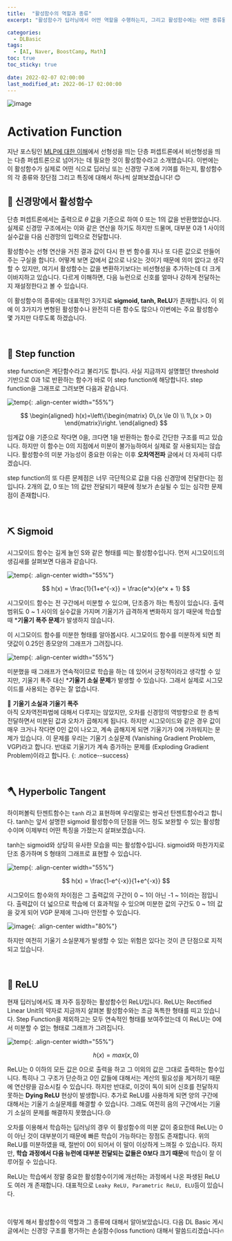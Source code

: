 ```yaml
---
title:  "활성함수의 역할과 종류"
excerpt: "활성함수가 딥러닝에서 어떤 역할을 수행하는지, 그리고 활성함수에는 어떤 종류들이 있는지에 대해서 소개합니다."

categories:
  - DLBasic
tags:
  - [AI, Naver, BoostCamp, Math]
toc: true
toc_sticky: true
 
date: 2022-02-07 02:00:00
last_modified_at: 2022-06-17 02:00:00
---
```

![image](https://user-images.githubusercontent.com/91870042/174324069-e4a9c258-1d76-43a3-8ea4-71d0a9725519.png)

# Activation Function

지난 포스팅인 [MLP에 대한 이해](https://killerwhale0917.github.io/dlbasic/DLBasic-2-MLP/)에서 선형성을 띄는 단층 퍼셉트론에서 비선형성을 띄는 다층 퍼셉트론으로 넘어가는 데 필요한 것이 활성함수라고 소개했습니다. 이번에는 이 활성함수가 실제로 어떤 식으로 딥러닝 또는 신경망 구조에 기여를 하는지, 활성함수의 각 종류와 장단점 그리고 특징에 대해서 하나씩 살펴보겠습니다! 😊

## 💫 신경망에서 활성함수

단층 퍼셉트론에서는 출력으로 $\theta$ 값을 기준으로 하여 0 또는 1의 값을 반환했었습니다. 실제로 신경망 구조에서는 이와 같은 연산을 하기도 하지만 드물며, 대부분 0과 1 사이의 실수값을 다음 신경망의 입력으로 전달합니다.

활성함수는 선형 연산을 거친 결과 값이 다시 한 번 함수를 지나 또 다른 값으로 만들어주는 구실을 합니다. 어떻게 보면 값에서 값으로 나오는 것이기 때문에 의미 없다고 생각할 수 있지만, 여기서 활성함수는 값을 변환하기보다는 비선형성을 추가하는데 더 크게 이바지하고 있습니다. 다르게 이해하면, 다음 뉴런으로 신호를 얼마나 강하게 전달하는지 재설정한다고 볼 수 있습니다.

이 활성함수의 종류에는 대표적인 3가지로 **sigmoid, tanh, ReLU**가 존재합니다. 이 외에 이 3가지가 변형된 활성함수나 완전히 다른 함수도 많으나 이번에는 주요 활성함수 몇 가지만 다루도록 하겠습니다.

<br>

## 🔨 Step function

step function은 계단함수라고 불리기도 합니다. 사실 지금까지 설명했던 threshold 기반으로 0과 1로 반환하는 함수가 바로 이 step function에 해당합니다. step function을 그래프로 그려보면 다음과 같습니다.

![temp](https://user-images.githubusercontent.com/91870042/174318376-654347fe-f492-43dd-beed-1a5feac092c1.png){: .align-center width="55%"}

$$
\begin{aligned}
h(x)=\left\{\begin{matrix}
0\,(x \le 0) \\
1\,(x > 0)
\end{matrix}\right.
\end{aligned}
$$

임계값 0을 기준으로 작다면 0을, 크다면 1을 반환하는 함수로 간단한 구조를 띠고 있습니다. 하지만 이 함수는 0의 지점에서 미분이 불가능하여서 실제로 잘 사용되지는 않습니다. 활성함수의 미분 가능성이 중요한 이유는 이후 **오차역전파** 글에서 더 자세히 다루겠습니다.

step function의 또 다른 문제점은 너무 극단적으로 값을 다음 신경망에 전달한다는 점입니다. 2개의 값, 0 또는 1의 값만 전달되기 때문에 정보가 손실될 수 있는 심각한 문제점이 존재합니다.

<br>

## ⛏️ Sigmoid

시그모이드 함수는 길게 늘인 S와 같은 형태를 띠는 활성함수입니다. 먼저 시그모이드의 생김새를 살펴보면 다음과 같습니다.

![temp](https://user-images.githubusercontent.com/91870042/174318715-2fd60c6d-0361-48e8-987f-facac05bea05.png){: .align-center width="55%"}

$$
h(x) = \frac{1}{1+e^{-x}} = \frac{e^x}{e^x + 1}
$$

시그모이드 함수는 전 구간에서 미분할 수 있으며, 단조증가 하는 특징이 있습니다. 출력범위도 0 ~ 1 사이의 실수값을 가지며 기울기가 급격하게 변화하지 않기 때문에 학습할 때 ***기울기 폭주 문제**가 발생하지 않습니다.

이 시그모이드 함수를 미분한 형태를 알아봅시다. 시그모이드 함수를 미분하게 되면 최댓값이 0.25인 종모양의 그래프가 그려집니다.

![temp](https://user-images.githubusercontent.com/91870042/174321221-f8af78ab-9e74-4ea4-a51f-963a0605a41f.png){: .align-center width="55%"}

미분했을 때 그래프가 연속적이므로 학습을 하는 데 있어서 긍정적이라고 생각할 수 있지만, 기울기 폭주 대신 ***기울기 소실 문제**가 발생할 수 있습니다. 그래서 실제로 시그모이드를 사용되는 경우는 잘 없습니다.

🤔 **기울기 소실과 기울기 폭주**<br>
아직 오차역전파법에 대해서 다루지는 않았지만, 오차를 신경망의 역방향으로 한 층씩 전달하면서 미분된 값과 오차가 곱해지게 됩니다. 하지만 시그모이드와 같은 경우 값이 매우 크거나 작다면 0인 값이 나오고, 계속 곱해지게 되면 기울기가 0에 가까워지는 문제가 있습니다. 이 문제를 우리는 기울기 소실문제 (Vanishing Gradient  Problem, VGP)라고 합니다. 반대로 기울기가 계속 증가하는 문제를 (Exploding Gradient Problem)이라고 합니다.
{: .notice--success}

<br>

## 🪓 Hyperbolic Tangent

하이퍼볼릭 탄젠트함수는 `tanh` 라고 표현하며 우리말로는 쌍곡선 탄젠트함수라고 합니다. tanh는 앞서 설명한 sigmoid 활성함수의 단점을 어느 정도 보완할 수 있는 활성함수이며 이제부터 어떤 특징을 가졌는지 살펴보겠습니다.

tanh는 sigmoid와 상당히 유사한 모습을 띠는 활성함수입니다. sigmoid와 마찬가지로 단조 증가하며 S 형태의 그래프로 표현할 수 있습니다.

![temp](https://user-images.githubusercontent.com/91870042/174322074-007f6581-6876-4b89-bc65-3956194e7353.png){: .align-center width="55%"}

$$
h(x) = \frac{1-e^{-x}}{1+e^{-x}}
$$

시그모이드 함수와의 차이점은 그 출력값의 구간이 0 ~ 1이 아닌 -1 ~ 1이라는 점입니다. 출력값이 더 넓으므로 학습에 더 효과적일 수 있으며 미분한 값의 구간도 0 ~ 1의 값을 갖게 되어 VGP 문제에 그나마 안전할 수 있습니다.

![image](https://user-images.githubusercontent.com/91870042/174310125-6f72cc76-2e0e-4221-a9c1-6a71cb8585b2.png){: .align-center width="80%"}

하지만 여전히 기울기 소실문제가 발생할 수 있는 위험은 있다는 것이 큰 단점으로 지적되고 있습니다.

<br>

## 🔧 ReLU

현재 딥러닝에서도 꽤 자주 등장하는 활성함수인 ReLU입니다. ReLU는 Rectified Linear Unit의 약자로 지금까지 살펴본 활성함수와는 조금 독특한 형태를 띠고 있습니다. Step Function을 제외하고는 모두 연속적인 형태를 보여주었는데 이 ReLU는 0에서 미분할 수 없는 형태로 그래프가 그려집니다.

![temp](https://user-images.githubusercontent.com/91870042/174321928-559f89cd-b787-440f-a026-df87ceae0edb.png){: .align-center width="55%"}

$$
h(x) = max(x, 0)
$$

ReLU는 0 이하의 모든 값은 0으로 출력을 하고 그 이외의 값은 그대로 출력하는 함수입니다. 특히나 그 구조가 단순하고 0인 값들에 대해서는 계산의 필요성을 제거하기 때문에 연산량을 감소시킬 수 있습니다. 하지만 반대로, 이것이 독이 되어 신호를 전달하지 못하는 **Dying ReLU** 현상이 발생합니다. 추가로 ReLU를 사용하게 되면 양의 구간에 대해서는 기울기 소실문제를 해결할 수 있습니다. 그래도 여전히 음의 구간에서는 기울기 소실의 문제를 해결하지 못했습니다.😢

오차를 이용해서 학습하는 딥러닝의 경우 이 활성함수의 미분 값이 중요한데 ReLU는 0이 아닌 것이 대부분이기 때문에 빠른 학습이 가능하다는 장점도 존재합니다. 위의 ReLU를 미분하였을 때, 절반이 0이 되어서 이 말이 이상하게 느껴질 수 있습니다. 하지만, **학습 과정에서 다음 뉴런에 대부분 전달되는 값들은 0보다 크기 때문**에 학습이 잘 이루어질 수 있습니다.

ReLU는 학습에서 정말 중요한 활성함수이기에 개선하는 과정에서 나온 파생된 ReLU도 여러 개 존재합니다. 대표적으로 `Leaky ReLU, Parametric ReLU, ELU`등이 있습니다.

<br>

이렇게 해서 활성함수의 역할과 그 종류에 대해서 알아보았습니다. 다음 DL Basic 게시글에서는 신경망 구조를 평가하는 손실함수(loss function) 대해서 말씀드리겠습니다🔥
